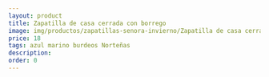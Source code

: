 ```yaml
---
layout: product
title: Zapatilla de casa cerrada con borrego
image: img/productos/zapatillas-senora-invierno/Zapatilla de casa cerrada con borrego=18=azul marino burdeos Norteñas.webp
price: 18
tags: azul marino burdeos Norteñas
description: 
order: 0
---
```

